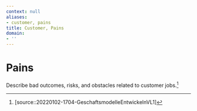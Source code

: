 ```yaml
---
context: null
aliases:
- customer, pains
title: Customer, Pains
domain:
- ''
---
```


# Pains

Describe bad outcomes, risks, and obstacles related to customer jobs.[^1]

[^1]: [source::20220102-1704-GeschaftsmodelleEntwickelnVL1]
